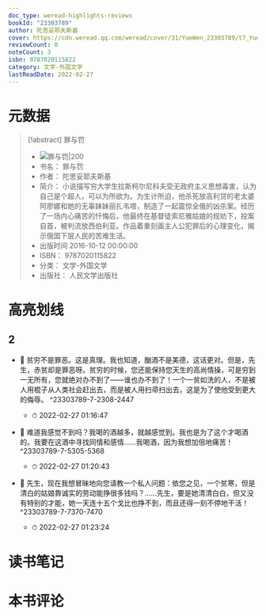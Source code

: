 ```yaml
---
doc_type: weread-highlights-reviews
bookId: "23303789"
author: 陀思妥耶夫斯基
cover: https://cdn.weread.qq.com/weread/cover/31/YueWen_23303789/t7_YueWen_23303789.jpg
reviewCount: 0
noteCount: 3
isbn: 9787020115822
category: 文学-外国文学
lastReadDate: 2022-02-27
---
```

# 元数据
> [!abstract] 罪与罚
> - ![ 罪与罚|200](https://cdn.weread.qq.com/weread/cover/31/YueWen_23303789/t7_YueWen_23303789.jpg)
> - 书名： 罪与罚
> - 作者： 陀思妥耶夫斯基
> - 简介： 小说描写穷大学生拉斯柯尔尼科夫受无政府主义思想毒害，认为自己是个超人，可以为所欲为。为生计所迫，他杀死放高利贷的老太婆阿廖娜和她的无辜妹妹丽扎韦塔，制造了一起震惊全俄的凶杀案。经历了一场内心痛苦的忏悔后，他最终在基督徒索尼雅姑娘的规劝下，投案自首，被判流放西伯利亚。作品着重刻画主人公犯罪后的心理变化，揭示俄国下层人民的苦难生活。
> - 出版时间 2016-10-12 00:00:00
> - ISBN： 9787020115822
> - 分类： 文学-外国文学
> - 出版社： 人民文学出版社

# 高亮划线

## 2


- 📌 贫穷不是罪恶。这是真理。我也知道，酗酒不是美德，这话更对。但是，先生，赤贫却是罪恶呀。贫穷的时候，您还能保持您天生的高尚情操，可是穷到一无所有，您就绝对办不到了——谁也办不到了！一个一贫如洗的人，不是被人用棍子从人类社会赶出去，而是被人用扫帚扫出去，这是为了使他受到更大的侮辱。 ^23303789-7-2308-2447
    - ⏱ 2022-02-27 01:16:47 

- 📌 难道我感觉不到吗？我喝的酒越多，就越感觉到。我也是为了这个才喝酒的。我要在这酒中寻找同情和感情……我喝酒，因为我想加倍地痛苦！ ^23303789-7-5305-5368
    - ⏱ 2022-02-27 01:20:43 

- 📌 先生，现在我想冒昧地向您请教一个私人问题：依您之见，一个贫寒，但是清白的姑娘靠诚实的劳动能挣很多钱吗？……先生，要是她清清白白，但又没有特别的才能，她一天连十五个戈比也挣不到，而且还得一刻不停地干活！ ^23303789-7-7370-7470
    - ⏱ 2022-02-27 01:23:24 
# 读书笔记

# 本书评论
